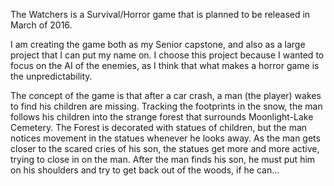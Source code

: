 The Watchers is a Survival/Horror game that is planned to be released in March of 2016.

I am creating the game both as my Senior capstone, and also as a large project that I can put my name on. 
I choose this project because I wanted to focus on the AI of the enemies, as I think that what makes a horror game is the unpredictability. 

The concept of the game is that after a car crash, a man (the player) wakes to find his children are missing. Tracking the footprints in the snow, the man follows his children into the strange forest that surrounds Moonlight-Lake Cemetery.
The Forest is decorated with statues of children, but the man notices movement in the statues whenever he looks away. As the man gets closer to the scared cries of his son, the statues get more and more active, trying to close in on the man. 
After the man finds his son, he must put him on his shoulders and try to get back out of the woods, if he can...

